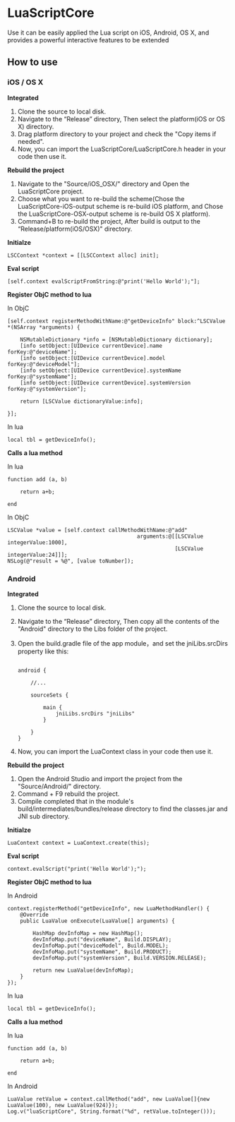 # LuaScriptCore

Use it can be easily applied the Lua script on iOS, Android, OS X, and provides a powerful interactive features to be extended

## How to use

### iOS / OS X

**Integrated**

1. Clone the source to local disk.
2. Navigate to the “Release” directory, Then select the platform(iOS or OS X) directory.
3. Drag platform directory to your project and check the "Copy items if needed".
4. Now, you can import the LuaScriptCore/LuaScriptCore.h header in your code then use it.

**Rebuild the project**

1. Navigate to the "Source/iOS_OSX/" directory and Open the LuaScriptCore project.
2. Choose what you want to re-build the scheme(Chose the LuaScriptCore-iOS-output scheme is re-build iOS platform, and Chose the LuaScriptCore-OSX-output scheme is re-build OS X platform).
3. Command+B to re-build the project, After build is output to the “Release/platform(iOS/OSX)" directory.

**Initialze**

```
LSCContext *context = [[LSCContext alloc] init];
```

**Eval script**

```
[self.context evalScriptFromString:@"print('Hello World');"];
```

**Register ObjC method to lua**

In ObjC

```
[self.context registerMethodWithName:@"getDeviceInfo" block:^LSCValue *(NSArray *arguments) {
            
    NSMutableDictionary *info = [NSMutableDictionary dictionary];
    [info setObject:[UIDevice currentDevice].name forKey:@"deviceName"];
    [info setObject:[UIDevice currentDevice].model forKey:@"deviceModel"];
    [info setObject:[UIDevice currentDevice].systemName forKey:@"systemName"];
    [info setObject:[UIDevice currentDevice].systemVersion forKey:@"systemVersion"];
    
    return [LSCValue dictionaryValue:info];
    
}];
```

In lua

```
local tbl = getDeviceInfo();
```

**Calls a lua method**

In lua

```
function add (a, b)

    return a+b;

end
```

In ObjC

```
LSCValue *value = [self.context callMethodWithName:@"add"
                                         arguments:@[[LSCValue integerValue:1000],
                                                     [LSCValue integerValue:24]]];
NSLog(@"result = %@", [value toNumber]);
```

### Android

**Integrated**

1. Clone the source to local disk.
2. Navigate to the “Release” directory, Then copy all the contents of the "Android" directory to the Libs folder of the project.
3. Open the build.gradle file of the app module，and set the jniLibs.srcDirs property like this:


    ```

    android {

        //...

        sourceSets {

            main {
                jniLibs.srcDirs "jniLibs"
            }

        }
    }

    ```


4. Now, you can import the LuaContext class in your code then use it.

**Rebuild the project**

1. Open the Android Studio and import the project from the "Source/Android/" directory.
2. Command + F9 rebuild the project.
3. Compile completed that in the module's build/intermediates/bundles/release directory to find the classes.jar and JNI sub directory.

**Initialze**

```
LuaContext context = LuaContext.create(this);
```

**Eval script**

```
context.evalScript("print('Hello World');");
```

**Register ObjC method to lua**

In Android

```
context.registerMethod("getDeviceInfo", new LuaMethodHandler() {
    @Override
    public LuaValue onExecute(LuaValue[] arguments) {

        HashMap devInfoMap = new HashMap();
        devInfoMap.put("deviceName", Build.DISPLAY);
        devInfoMap.put("deviceModel", Build.MODEL);
        devInfoMap.put("systemName", Build.PRODUCT);
        devInfoMap.put("systemVersion", Build.VERSION.RELEASE);

        return new LuaValue(devInfoMap);
    }
});
```

In lua

```
local tbl = getDeviceInfo();
```

**Calls a lua method**

In lua

```
function add (a, b)

    return a+b;

end
```

In Android

```
LuaValue retValue = context.callMethod("add", new LuaValue[]{new LuaValue(100), new LuaValue(924)});
Log.v("luaScriptCore", String.format("%d", retValue.toInteger()));
```



